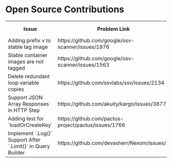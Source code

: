 # Open Source Contributions

<table>
	<tr>
		<th>Issue</th>
		<th>Problem Link</th>
		<th>Pull Request Link</th>
		<th>Technical Skills</th>
		<th>Repo Stars</th>
	</tr>
	<tr>
		<td>Adding prefix v to stable tag image</td>
		<td>https://github.com/google/osv-scanner/issues/1976</td>
		<td>https://github.com/google/osv-scanner/pull/2001</td>
		<td>GitHub Actions</td>
		<td><img src="https://img.shields.io/github/stars/google/osv-scanner?style=social" alt="stars"/></td>
	</tr>
	<tr>
		<td>Stable container images are not tagged</td>
		<td>https://github.com/google/osv-scanner/issues/1563</td>
		<td>https://github.com/google/osv-scanner/pull/1882</td>
		<td>GitHub Actions</td>
		<td><img src="https://img.shields.io/github/stars/google/osv-scanner?style=social" alt="stars"/></td>
	</tr>
	<tr>
		<td>Delete redundant loop variable copies</td>
		<td>https://github.com/ssvlabs/ssv/issues/2134</td>
		<td>https://github.com/ssvlabs/ssv/pull/2198</td>
		<td>Golang</td>
		<td><img src="https://img.shields.io/github/stars/ssvlabs/ssv?style=social" alt="stars"/></td>
	</tr>
	<tr>
		<td>Support JSON Array Responses in HTTP Step</td>
		<td>https://github.com/akuity/kargo/issues/3877</td>
		<td>https://github.com/akuity/kargo/pull/4059</td>
		<td>Golang</td>
		<td><img src="https://img.shields.io/github/stars/akuity/kargo?style=social" alt="stars"/></td>
	</tr>
	<tr>
		<td>Adding test for `loadOrCreateKey`</td>
		<td>https://github.com/pactus-project/pactus/issues/1766</td>
		<td>https://github.com/pactus-project/pactus/pull/1783</td>
		<td>Golang</td>
		<td><img src="https://img.shields.io/github/stars/pactus-project/pactus?style=social" alt="stars"/></td>
	</tr>
	<tr>
		<td>Implement `.Log()` Support After `.Limit()` in Query Builder</td>
		<td>https://github.com/devasherr/Nexom/issues/3</td>
		<td>https://github.com/devasherr/Nexom/pull/4</td>
		<td>Golang</td>
		<td><img src="https://img.shields.io/github/stars/devasherr/Nexom?style=social" alt="stars"/></td>
	</tr>
</table>
